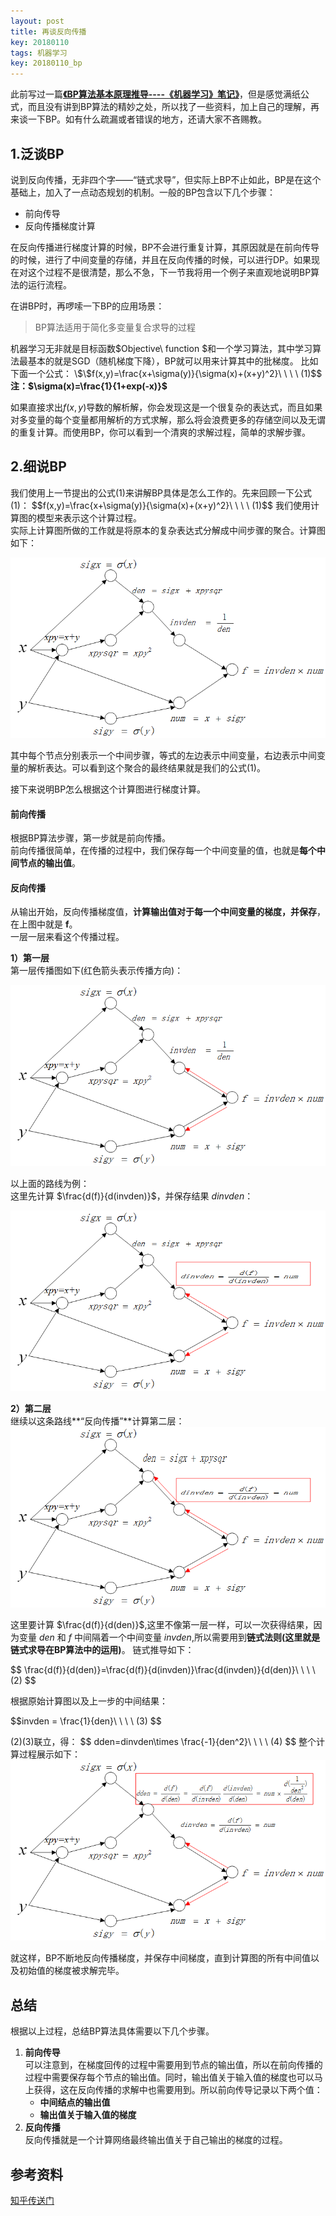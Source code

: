 ```yaml
---
layout: post
title: 再谈反向传播
key: 20180110
tags: 机器学习
key: 20180110_bp
---
```


此前写过一篇[**《BP算法基本原理推导----《机器学习》笔记》**](http://www.cnblogs.com/HolyShine/p/6413653.html)，但是感觉满纸公式，而且没有讲到BP算法的精妙之处，所以找了一些资料，加上自己的理解，再来谈一下BP。如有什么疏漏或者错误的地方，还请大家不吝赐教。
## 1.泛谈BP
说到反向传播，无非四个字——“链式求导”，但实际上BP不止如此，BP是在这个基础上，加入了一点动态规划的机制。一般的BP包含以下几个步骤：
- 前向传导
- 反向传播梯度计算

在反向传播进行梯度计算的时候，BP不会进行重复计算，其原因就是在前向传导的时候，进行了中间变量的存储，并且在反向传播的时候，可以进行DP。如果现在对这个过程不是很清楚，那么不急，下一节我将用一个例子来直观地说明BP算法的运行流程。  

在讲BP时，再啰嗦一下BP的应用场景：
>BP算法适用于简化多变量复合求导的过程  

机器学习无非就是目标函数$Objective\ function $和一个学习算法，其中学习算法最基本的就是SGD（随机梯度下降），BP就可以用来计算其中的批梯度。  
比如下面一个公式：
\$\$f(x,y)=\frac{x+\sigma(y)}{\sigma(x)+(x+y)^2}\ \ \ \ (1)$$
**注：$\sigma(x)=\frac{1}{1+exp(-x)}$**  

如果直接求出$f(x,y)$导数的解析解，你会发现这是一个很复杂的表达式，而且如果对多变量的每个变量都用解析的方式求解，那么将会浪费更多的存储空间以及无谓的重复计算。而使用BP，你可以看到一个清爽的求解过程，简单的求解步骤。

## 2.细说BP
我们使用上一节提出的公式(1)来讲解BP具体是怎么工作的。先来回顾一下公式(1)：
\$\$f(x,y)=\frac{x+\sigma(y)}{\sigma(x)+(x+y)^2}\ \ \ \ (1)$$
我们使用计算图的模型来表示这个计算过程。  
实际上计算图所做的工作就是将原本的复杂表达式分解成中间步骤的聚合。计算图如下：

![BP.PNG](https://github.com/Holy-Shine/MarkdownPhotos/blob/master/NN/BP.png?raw=true)

其中每个节点分别表示一个中间步骤，等式的左边表示中间变量，右边表示中间变量的解析表达。可以看到这个聚合的最终结果就是我们的公式(1)。   

接下来说明BP怎么根据这个计算图进行梯度计算。
#### 前向传播
根据BP算法步骤，第一步就是前向传播。  
前向传播很简单，在传播的过程中，我们保存每一个中间变量的值，也就是**每个中间节点的输出值**。
#### 反向传播
从输出开始，反向传播梯度值，**计算输出值对于每一个中间变量的梯度，并保存**，在上图中就是 **f**。  
一层一层来看这个传播过程。  

**1）第一层**  
第一层传播图如下(红色箭头表示传播方向)：  

![BP_1](https://github.com/Holy-Shine/MarkdownPhotos/blob/master/NN/BP_1.png?raw=true)

以上面的路线为例：  
这里先计算 $\frac{d(f)}{d(invden)}$，并保存结果 $dinvden$：  

![BP_1_end](https://github.com/Holy-Shine/MarkdownPhotos/blob/master/NN/BP_1_end.png?raw=true)  

**2）第二层**  
继续以这条路线**“反向传播”**计算第二层：  
![BP_2](https://github.com/Holy-Shine/MarkdownPhotos/blob/master/NN/BP_2.png?raw=true)    

这里要计算 $\frac{d(f)}{d(den)}$,这里不像第一层一样，可以一次获得结果，因为变量 $den$ 和 $f$ 中间隔着一个中间变量 $invden$,所以需要用到**链式法则(这里就是链式求导在BP算法中的运用)**。 链式推导如下：

\$\$ \frac{d(f)}{d(den)}=\frac{d(f)}{d(invden)}\frac{d(invden)}{d(den)}\ \ \ \ (2) $$

根据原始计算图以及上一步的中间结果：   

\$\$invden = \frac{1}{den}\ \ \ \ (3) $$

(2)(3)联立，得：
\$\$ dden=dinvden\times \frac{-1}{den^2}\ \ \ \ (4) $$
整个计算过程展示如下：  
![BP_2_end](https://github.com/Holy-Shine/MarkdownPhotos/blob/master/NN/BP_2_end.png?raw=true)

就这样，BP不断地反向传播梯度，并保存中间梯度，直到计算图的所有中间值以及初始值的梯度被求解完毕。
## 总结
根据以上过程，总结BP算法具体需要以下几个步骤。
1. **前向传导**  
可以注意到，在梯度回传的过程中需要用到节点的输出值，所以在前向传播的过程中需要保存每个节点的输出值。同时，输出值关于输入值的梯度也可以马上获得，这在反向传播的求解中也需要用到。所以前向传导记录以下两个值：
	- **中间结点的输出值**
	- **输出值关于输入值的梯度**
2. **反向传播**  
反向传播就是一个计算网络最终输出值关于自己输出的梯度的过程。

## 参考资料
[知乎传送门](https://zhuanlan.zhihu.com/p/21407711?refer=intelligentunit)
